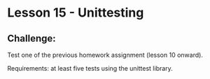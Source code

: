 # Lesson 15 - Unittesting

## Challenge:

Test one of the previous homework assignment (lesson 10 onward).

Requirements: at least five tests using the unittest library.
